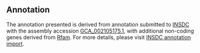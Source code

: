 

Annotation
----------

The annotation presented is derived from annotation submitted to
[INSDC](http://www.insdc.org) with the assembly accession
[GCA\_002105175.1](http://www.ebi.ac.uk/ena/data/view/GCA_002105175.1),
with additional non-coding genes derived from
[Rfam](http://rfam.xfam.org/). For more details, please visit [INSDC
annotation
import](http://ensemblgenomes.org/info/data/insdc_annotation).

